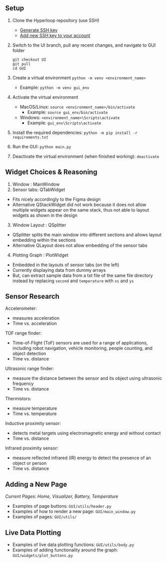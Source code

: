 ## Setup
1. Clone the Hyperloop repository (use SSH)
    * [Generate SSH key](https://docs.github.com/en/authentication/connecting-to-github-with-ssh/generating-a-new-ssh-key-and-adding-it-to-the-ssh-agent)
    * [Add new SSH key to your account](https://docs.github.com/en/authentication/connecting-to-github-with-ssh/adding-a-new-ssh-key-to-your-github-account)

2. Switch to the UI branch, pull any recent changes, and navigate to GUI folder
    ```
    git checkout UI
    git pull
    cd GUI
    ```

3. Create a virtual environment
    `python -m venv <environment_name>`
    * Example: `python -m venv gui_env`

4. Activate the virtual environment
    * MacOS/Linux: `source <environment_name>/bin/activate`
        * Example: `source gui_env/bin/activate`
    * Windows: `<environment_name>\Scripts\activate`
        * Example: `gui_env\Scripts\activate`

5. Install the required dependencies: `python -m pip install -r requirements.txt`

6. Run the GUI: `python main.py`

7. Deactivate the virtual environment (when finished working): `deactivate`


## Widget Choices & Reasoning
1. Window : MainWindow
2. Sensor tabs: QTabWidget
- Fits nicely accordingly to the Figma design
- Alternative QStackWidget did not work because it does not allow multiple widgets appear on the same stack, thus not able to layout widgets as shown in the design
3. Window Layout : QSplitter
- QSplitter splits the main window into different sections and allows layout embedding within the sections
- Alternative QLayout does not allow embedding of the sensor tabs
4. Plotting Graph : PlotWidget
- Embedded in the layouts of sensor tabs (on the left)
- Currently displaying data from dummy arrays
- But, can extract sample data from a txt file of the same file directory instead by replacing `second` and `temperature` with `xs` and `ys`

## Sensor Research
Accelerometer: 
* measures acceleration
* Time vs. acceleration

TOF range finder: 
* Time-of-Flight (ToF) sensors are used for a range of applications, including robot navigation, vehicle monitoring, people counting, and object detection
* Time vs. distance 

Ultrasonic range finder: 
* measure the distance between the sensor and its object using ultrasonic frequency
* Time vs. distance

Thermistors: 
* measure temperature
* Time vs. temperature

Inductive proximity sensor: 
* detects metal targets using electromagnetic energy and without contact
* Time vs. distance 

Infrared proximity sensor: 
* measure reflected infrared (IR) energy to detect the presence of an object or person
* Time vs. distance 

## Adding a New Page
_Current Pages: Home, Visualizer, Battery, Temperature_
* Examples of page buttons: ```GUI/utils/header.py```
* Examples of how to render a new page: ```GUI/main_window.py```
* Examples of pages: ```GUI/utils/```

## Live Data Plotting
* Examples of live data plotting functions: ```GUI/utils/body.py```
* Examples of adding functionality around the graph: ```GUI/widgets/plot_buttons.py```


